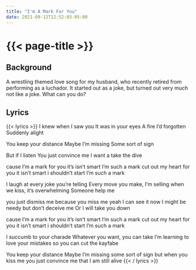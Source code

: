 ```yaml
---
title: "I'm A Mark For You"
date: 2021-09-12T12:52:03-05:00
---
```

# {{< page-title >}}

## Background
A wrestling themed love song for my husband, who recently retired from performing as a luchador. It started out as a joke, but turned out very much not like a joke. What can you do?

## Lyrics
{{< lyrics >}}
I knew when I saw you
It was in your eyes
A fire I’d forgotten
Suddenly alight

You keep your distance
Maybe I’m missing
Some sort of sign

But if I listen
You just convince me
I want a take the dive

cause I’m a mark for you
it’s isn’t smart
I’m such a mark
cut out my heart for you
it isn’t smart
i shouldn’t start
I’m such a mark

I laugh at every joke you’re telling
Every move you make, I’m selling
when we kiss, it’s overwhelming
Someone help me

you just dismiss me
because you miss me
yeah I can see it now
I might be needy
but don’t deceive me
Or I will take you down

cause I’m a mark for you
it’s isn’t smart
I’m such a mark
cut out my heart for you
it isn’t smart
i shouldn’t start
I’m such a mark

I succumb to your charade
Whatever you want, you can take
I’m learning to love your mistakes
so you can cut the kayfabe

You keep your distance
Maybe I’m missing
some sort of sign
but when you kiss me
you just convince me
that I am still alive
{{< / lyrics >}}
